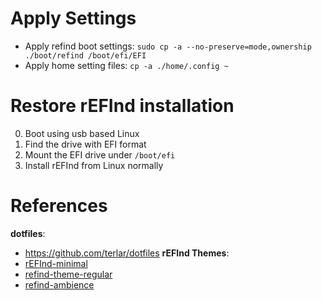# Apply Settings
- Apply refind boot settings: `sudo cp -a --no-preserve=mode,ownership ./boot/refind /boot/efi/EFI`
- Apply home setting files: `cp -a ./home/.config ~`

# Restore rEFInd installation
0. Boot using usb based Linux
1. Find the drive with EFI format
2. Mount the EFI drive under `/boot/efi`
3. Install rEFInd from Linux normally

# References
**dotfiles**:
- https://github.com/terlar/dotfiles
**rEFInd Themes**:
- [rEFInd-minimal](https://github.com/EvanPurkhiser/rEFInd-minimal)
- [refind-theme-regular](https://github.com/munlik/refind-theme-regular)
- [refind-ambience](https://github.com/lukechilds/refind-ambience)
